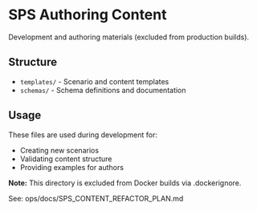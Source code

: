 # SPS Authoring Content

Development and authoring materials (excluded from production builds).

## Structure

- `templates/` - Scenario and content templates
- `schemas/` - Schema definitions and documentation

## Usage

These files are used during development for:
- Creating new scenarios
- Validating content structure
- Providing examples for authors

**Note:** This directory is excluded from Docker builds via .dockerignore.

See: ops/docs/SPS_CONTENT_REFACTOR_PLAN.md
